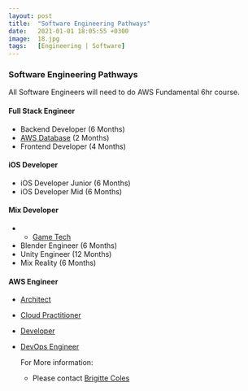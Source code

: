 ```yaml
---
layout: post
title:  "Software Engineering Pathways"
date:   2021-01-01 18:05:55 +0300
image:  18.jpg
tags:   [Engineering | Software]
---
```

### Software Engineering Pathways
All Software Engineers will need to do AWS Fundamental 6hr course.

#### Full Stack Engineer
- Backend Developer (6 Months)
- [AWS Database](https://d1.awsstatic.com/training-and-certification/Learning_Paths/LearningPath_Databases.pdf) (2 Months)
- Frontend Developer (4 Months)
#### iOS Developer
- iOS Developer Junior (6 Months)
- iOS Developer Mid (6 Months)
#### Mix Developer
- - [Game Tech](https://d1.awsstatic.com/training-and-certification/Learning_Paths/LearningPath_GameTech.pdf)
- Blender Engineer (6 Months)
- Unity Engineer (12 Months)
- Mix Reality (6 Months)
#### AWS Engineer
- [Architect](https://d1.awsstatic.com/training-and-certification/Learning_Paths/LearningPath_Architect.pdf)
- [Cloud Practitioner](https://d1.awsstatic.com/training-and-certification/Learning_Paths/LearningPath_CloudPractitioner.pdf)
- [Developer](https://d1.awsstatic.com/training-and-certification/Learning_Paths/LearningPath_Developer.pdf)
- [DevOps Engineer](https://d1.awsstatic.com/training-and-certification/Learning_Paths/LearningPath_DevOps.pdf)



  For More information:
  - Please contact [Brigitte Coles](brigittec@driftnet.net)

[jekyll-docs]: https://jekyllrb.com/docs/home
[jekyll-gh]:   https://github.com/jekyll/jekyll
[jekyll-talk]: https://talk.jekyllrb.com/
